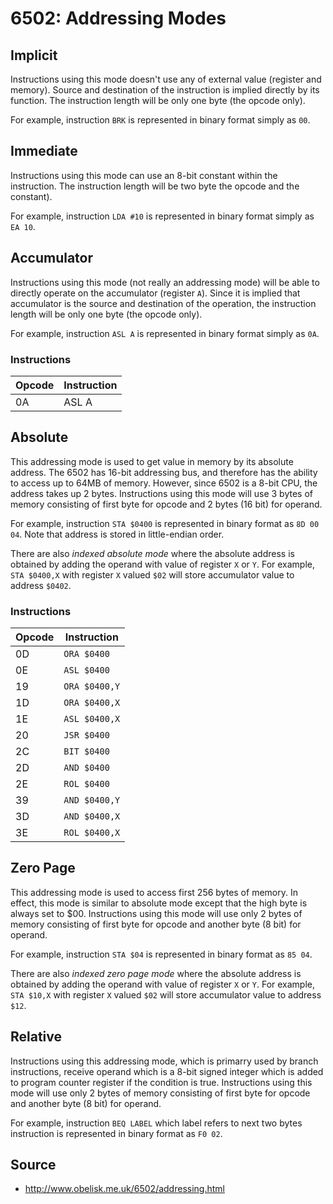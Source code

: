 # 6502: Addressing Modes

## Implicit
Instructions using this mode doesn't use any of external value (register and memory). Source and destination of
the instruction is implied directly by its function. The instruction length will be only one byte (the opcode only).

For example, instruction `BRK` is represented in binary format simply as `00`.

## Immediate

Instructions using this mode can use an 8-bit constant within the instruction. The instruction length will be two byte the opcode and the constant).

For example, instruction `LDA #10` is represented in binary format simply as `EA 10`.

## Accumulator

Instructions using this mode (not really an addressing mode) will be able to directly operate on the accumulator (register `A`). Since it is implied that accumulator is the source and destination of the operation, the instruction length will be only one byte (the opcode only).

For example, instruction `ASL A` is represented in binary format simply as `0A`.

### Instructions

| Opcode | Instruction |
| ------ | ----------- |
| 0A     | ASL A | 

## Absolute

This addressing mode is used to get value in memory by its absolute address.
The 6502 has 16-bit addressing bus, and therefore has the ability to access up to 64MB of memory. However, since 6502 is a 8-bit CPU, the address takes up 2 bytes.
Instructions using this mode will use 3 bytes of memory consisting of first byte for opcode and 2 bytes (16 bit) for operand.

For example, instruction `STA $0400` is represented in binary format as `8D 00 04`. Note that address is stored in little-endian order.

There are also *indexed absolute mode* where the absolute address is obtained by adding the operand with value of register `X` or `Y`. For example, `STA $0400,X` with register `X` valued `$02` will store accumulator value to address `$0402`.

### Instructions

| Opcode | Instruction |
| ------ | ----------- |
| 0D     | `ORA $0400` |
| 0E     | `ASL $0400` |
| 19     | `ORA $0400,Y` |
| 1D     | `ORA $0400,X` |
| 1E     | `ASL $0400,X` |
| 20     | `JSR $0400` |
| 2C     | `BIT $0400` |
| 2D     | `AND $0400` |
| 2E     | `ROL $0400` |
| 39     | `AND $0400,Y` |
| 3D     | `AND $0400,X` |
| 3E     | `ROL $0400,X` |


## Zero Page

This addressing mode is used to access first 256 bytes of memory. In effect, this mode is similar to absolute mode except that the high byte is always set to $00. Instructions using this mode will use only 2 bytes of memory consisting of first byte for opcode and another byte (8 bit) for operand.

For example, instruction `STA $04` is represented in binary format as `85 04`.

There are also *indexed zero page mode* where the absolute address is obtained by adding the operand with value of register `X` or `Y`. For example, `STA $10,X` with register `X` valued `$02` will store accumulator value to address `$12`.

## Relative

Instructions using this addressing mode, which is primarry used by branch instructions, receive operand which is a 8-bit signed integer which is added to program counter register if the condition is true. Instructions using this mode will use only 2 bytes of memory consisting of first byte for opcode and another byte (8 bit) for operand.

For example, instruction `BEQ LABEL` which label refers to next two bytes instruction is represented in binary format as `F0 02`.

## Source

- http://www.obelisk.me.uk/6502/addressing.html
